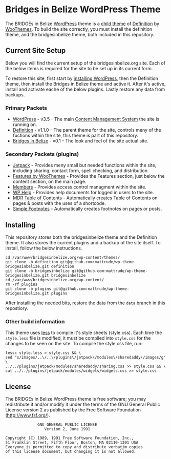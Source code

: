 # Bridges in Belize WordPress Theme
The BRIDGEs in Belize [WordPress](http://wordpress.org) theme is a [child theme](http://codex.wordpress.org/Child_Themes) of [Definition](http://www.woothemes.com/products/definition/) by [WooThemes](http://www.woothemes.com/).  To build the site correctly, you must install the definition theme, and the bridgesinbelize theme, both included in this repository.

## Current Site Setup

Below you will find the current setup of the bridgesinbelize.org site.  Each of the below items is required for the site to be set up in its current form.

To restore this site, first start by [installing WordPress](http://codex.wordpress.org/Installing_WordPress), then the Definition theme, then install the Bridges in Belize theme and active it. After it's active, install and activate eache of the below plugins.  Lastly restore any data from backups.

### Primary Packets

* [WordPress](http://wordpress.org) - v3.5 - The main [Content Management System](http://en.wikipedia.org/wiki/Content_management_system) the site is running on.
* [Definition](http://www.woothemes.com/products/definition/) - v1.1.0 - The parent theme for the site, controls meny of the fuctions within the site, this theme is part of this repository.
* [Bridges in Belize](https://github.com/mattrude/wp-theme-bridgesinbelize) - v0.1 - The look and feel of the site actual site.

### Secondary Packets (plugins)

* [Jetpack](http://jetpack.me/) - Provides meny small but needed functions within the site, including sharing, contact form, spell checking, and distribution.
* [Features by WooThemes](http://wordpress.org/extend/plugins/features-by-woothemes/) - Provides the Features section, just below the content section, on the main page.
* [Members](http://wordpress.org/extend/plugins/members/) - Provides access control managment within the site.
* [WP Help](http://wordpress.org/extend/plugins/wp-help/) - Provides help documents for logged in users to the site.
* [MDR Table of Contents](https://gist.github.com/4109124) - Automatically creates Table of Contents on pages & posts with the uses of a shortcode.
* [Simple Footnotes](http://wordpress.org/extend/plugins/simple-footnotes/) - Automatically creates footnotes on pages or posts.

## Installing

This repository stores both the bridgesinbelize theme and the Definition theme. It also stores the current plugins and a backup of the site itself.  To install, follow the below instructions.

    cd /var/www/bridgesinbelize.org/wp-content/themes/
    git clone -b definition git@github.com:mattrude/wp-theme-bridgesinbelize.git definition
    git clone -b bridgesinbelize git@github.com:mattrude/wp-theme-bridgesinbelize.git bridgesinbelize
    cd /var/www/bridgesinbelize.org/wp-content/
    rm -rf plugins
    git clone -b plugins git@github.com:mattrude/wp-theme-bridgesinbelize.git plugins

After installing the needed bits, restore the data from the `data` branch in this repostiory.

### Other build information

This theme uses [less](http://lesscss.org/) to compile it's style sheets (style.css).  Each time the `style.less` file is modified, it must be compiled into `style.css` for the changes to be seen on the site. To compile the style.css file, run:

    lessc style.less > style.css && \
    sed "s/images/..\/..\/plugins\/jetpack\/modules\/sharedaddy\/images/g" \
    ../../plugins/jetpack/modules/sharedaddy/sharing.css >> style.css && \
    cat ../../plugins/jetpack/modules/widgets/widgets.css >> style.css

## License

The BRIDGEs in Belize WordPress theme is free software; you may redistribute it and/or modify it under the terms of the GNU General Public License version 2 as published by the Free Software Foundation (http://www.fsf.org/).

                  GNU GENERAL PUBLIC LICENSE
                     Version 2, June 1991
    
    Copyright (C) 1989, 1991 Free Software Foundation, Inc.,
    51 Franklin Street, Fifth Floor, Boston, MA 02110-1301 USA
    Everyone is permitted to copy and distribute verbatim copies
    of this license document, but changing it is not allowed.
